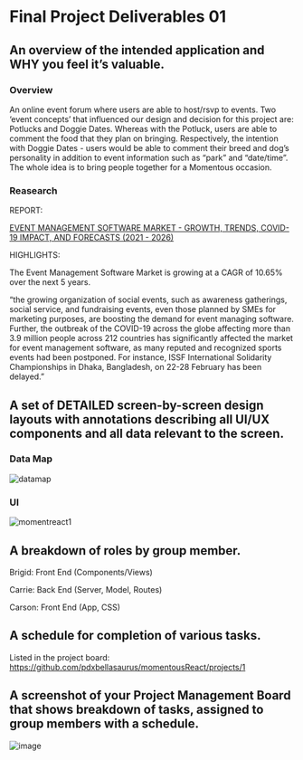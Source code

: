 # Final Project Deliverables 01


## An overview of the intended application and WHY you feel it’s valuable.

### Overview

An online event forum where users are able to host/rsvp to events. 
Two ‘event concepts’ that influenced our design and decision for this project are:
Potlucks and Doggie Dates. 
Whereas with the Potluck, users are able to comment the food that they plan on bringing. Respectively, the intention with Doggie Dates - users would be able to comment their breed and dog’s personality in addition to event information such as “park” and “date/time”. 
The whole idea is to bring people together for a Momentous occasion.

### Reasearch

REPORT:

[EVENT MANAGEMENT SOFTWARE MARKET - GROWTH, TRENDS, COVID-19 IMPACT, AND FORECASTS (2021 - 2026)](https://www.mordorintelligence.com/industry-reports/event-management-software-market)

HIGHLIGHTS: 

The Event Management Software Market is growing at a CAGR of 10.65% over the next 5 years.

“the growing organization of social events, such as awareness gatherings, social service, and fundraising events, even those planned by SMEs for marketing purposes, are boosting the demand for event managing software.
Further, the outbreak of the COVID-19 across the globe affecting more than 3.9 million people across 212 countries has significantly affected the market for event management software, as many reputed and recognized sports events had been postponed. For instance, ISSF International Solidarity Championships in Dhaka, Bangladesh, on 22-28 February has been delayed.”

## A set of DETAILED screen-by-screen design layouts with annotations describing all UI/UX components and all data relevant to the screen.

### Data Map

![datamap](https://user-images.githubusercontent.com/74746211/122158000-b96aed80-ce20-11eb-9755-7d0d19a57a26.PNG)

### UI

![momentreact1](https://user-images.githubusercontent.com/74746211/122157985-b112b280-ce20-11eb-8a74-27ccf35f9b56.PNG)


## A breakdown of roles by group member.

Brigid: Front End (Components/Views)

Carrie: Back End (Server, Model, Routes)

Carson: Front End (App, CSS)

## A schedule for completion of various tasks. 

Listed in the project board:
https://github.com/pdxbellasaurus/momentousReact/projects/1

## A screenshot of your Project Management Board that shows breakdown of tasks, assigned to group members with a schedule.

![image](https://user-images.githubusercontent.com/74746211/122158663-e4a20c80-ce21-11eb-9435-e71252d1ec36.png)

